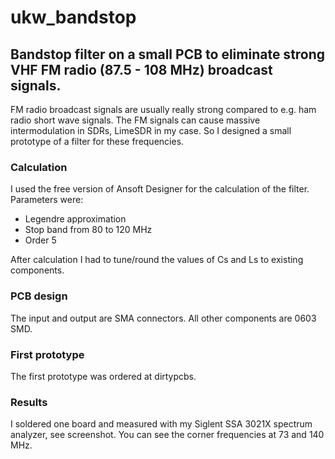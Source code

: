 # ukw_bandstop
## Bandstop filter on a small PCB to eliminate strong VHF FM radio (87.5 - 108 MHz) broadcast signals.

FM radio broadcast signals are usually really strong compared to e.g. ham radio short wave signals. The FM signals can cause massive intermodulation in SDRs, LimeSDR in my case. So I designed a small prototype of a filter for these frequencies.

### Calculation
I used the free version of Ansoft Designer for the calculation of the filter. Parameters were:
* Legendre approximation
* Stop band from 80 to 120 MHz
* Order 5

After calculation I had to tune/round the values of Cs and Ls to existing components.

### PCB design
The input and output are SMA connectors. All other components are 0603 SMD.

### First prototype
The first prototype was ordered at dirtypcbs. 

### Results
I soldered one board and measured with my Siglent SSA 3021X spectrum analyzer, see screenshot. 
You can see the corner frequencies at 73 and 140 MHz.
